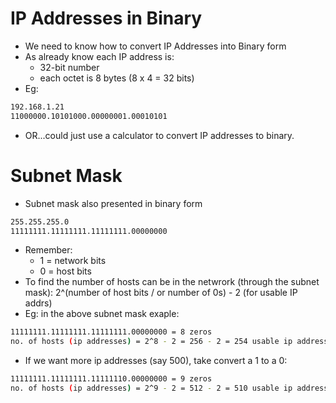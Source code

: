 # IP Addresses in Binary

- We need to know how to convert IP Addresses into Binary form
- As already know each IP address is:
    - 32-bit number
    - each octet is 8 bytes (8 x 4 = 32 bits)
- Eg:
```bash
192.168.1.21
11000000.10101000.00000001.00010101
```
- OR...could just use a calculator to convert IP addresses to binary.

# Subnet Mask

- Subnet mask also presented in binary form
```bash
255.255.255.0
11111111.11111111.11111111.00000000
```
- Remember:
    - 1 = network bits
    - 0 = host bits
- To find the number of hosts can be in the netwrork (through the subnet mask): 2^(number of host bits / or number of 0s) - 2 (for usable IP addrs)
- Eg: in the above subnet mask exaple:
```bash
11111111.11111111.11111111.00000000 = 8 zeros
no. of hosts (ip addresses) = 2^8 - 2 = 256 - 2 = 254 usable ip address.
```
- If we want more ip addresses (say 500), take convert a 1 to a 0:
```bash
11111111.11111111.11111110.00000000 = 9 zeros
no. of hosts (ip addresses) = 2^9 - 2 = 512 - 2 = 510 usable ip address.
```
